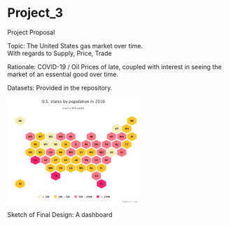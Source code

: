# Project_3
Project Proposal

Topic: The United States gas market over time.  
	With regards to Supply, Price, Trade
	
Rationale: COVID-19 / Oil Prices of late,  coupled with interest in seeing the market of an essential good over time.

Datasets: Provided in the repository.

<img src="us-states-by-population.png" width="60%">


Sketch of Final Design: A dashboard
